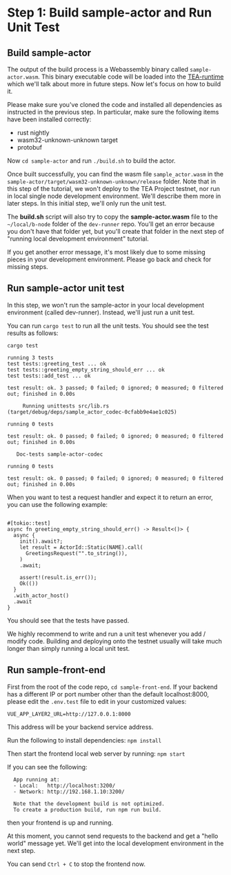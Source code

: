 # Step 1: Build sample-actor and Run Unit Test
## Build sample-actor

The output of the build process is a Webassembly binary called `sample-actor.wasm`. This binary executable code will be loaded into the [TEA-runtime](../../../z_glossary/mini-runtime.md) which we'll talk about more in future steps. Now let's focus on how to build it.

Please make sure you've cloned the code and installed all dependencies as instructed in the previous step. In particular, make sure the following items have been installed correctly:

- rust nightly
- wasm32-unknown-unknown target
- protobuf

Now `cd sample-actor` and run `./build.sh` to build the actor. 

Once built successfully, you can find the wasm file `sample_actor.wasm` in the `sample-actor/target/wasm32-unknown-unknown/release` folder. Note that in this step of the tutorial, we won't deploy to the TEA Project testnet, nor run in local single node development environment. We'll describe them more in later steps. In this initial step, we'll only run the unit test.

The **build.sh** script will also try to copy the **sample-actor.wasm** file to the `~/local/b-node` folder of the `dev-runner` repo. You'll get an error because you don't have that folder yet, but you'll create that folder in the next step of "running local development environment" tutorial.

If you get another error message, it's most likely due to some missing pieces in your development environment. Please go back and check for missing steps.

## Run sample-actor unit test

In this step, we won't run the sample-actor in your local development environment (called dev-runner). Instead, we'll just run a unit test.

You can run `cargo test` to run all the unit tests. You should see the test results as follows:

```
cargo test

running 3 tests
test tests::greeting_test ... ok
test tests::greeting_empty_string_should_err ... ok
test tests::add_test ... ok

test result: ok. 3 passed; 0 failed; 0 ignored; 0 measured; 0 filtered out; finished in 0.00s

     Running unittests src/lib.rs (target/debug/deps/sample_actor_codec-0cfabb9e4ae1c025)

running 0 tests

test result: ok. 0 passed; 0 failed; 0 ignored; 0 measured; 0 filtered out; finished in 0.00s

   Doc-tests sample-actor-codec

running 0 tests

test result: ok. 0 passed; 0 failed; 0 ignored; 0 measured; 0 filtered out; finished in 0.00s

```

When you want to test a request handler and expect it to return an error, you can use the following example:

```

#[tokio::test]
async fn greeting_empty_string_should_err() -> Result<()> {
  async {
    init().await?;
    let result = ActorId::Static(NAME).call(
      GreetingsRequest("".to_string()),
    )
    .await;

    assert!(result.is_err());
    Ok(())
  }
  .with_actor_host()
  .await
}

```

You should see that the tests have passed. 

We highly recommend to write and run a unit test whenever you add / modify code. Building and deploying onto the testnet usually will take much longer than simply running a local unit test.

## Run sample-front-end

First from the root of the code repo, `cd sample-front-end`. If your backend has a different IP or port number other than the default localhost:8000, please edit the `.env.test` file to edit in your customized values:

```
VUE_APP_LAYER2_URL=http://127.0.0.1:8000
```

This address will be your backend service address. 

Run the following  to install dependencies:
`npm install`

Then start the frontend local web server by running:
`npm start`

If you can see the following:

```
  App running at:
  - Local:   http://localhost:3200/
  - Network: http://192.168.1.10:3200/

  Note that the development build is not optimized.
  To create a production build, run npm run build.
```

then your frontend is up and running. 

At this moment, you cannot send requests to the backend and get a "hello world" message yet. We'll get into the local development environment in the next step.

You can send `Ctrl + C` to stop the frontend now.

